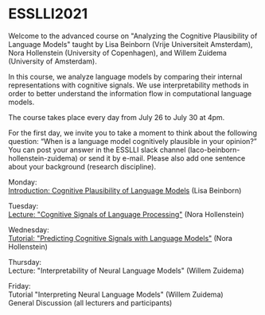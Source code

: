 # ESSLLI2021

Welcome to the advanced course on "Analyzing the Cognitive Plausibility of Language Models" taught by Lisa Beinborn (Vrije Universiteit Amsterdam), Nora Hollenstein (University of Copenhagen), and Willem Zuidema (University of Amsterdam). 

In this course, we analyze language models by comparing their internal representations with cognitive signals. We use interpretability methods in order to better understand the information flow in computational language models. 

The course takes place every day from July 26 to July 30 at 4pm. 

For the first day, we invite you to take a moment to think about the following question: “When is a language model cognitively plausible in your opinion?”
You can post your answer in the ESSLLI slack channel (laco-beinborn-hollenstein-zuidema) or send it by e-mail. Please also add one sentence about your background (research discipline). 

Monday: <br>
[Introduction: Cognitive Plausibility of Language Models](https://github.com/beinborn/ESSLLI2021/blob/main/slides/Monday.pdf) (Lisa Beinborn)

Tuesday: <br>
[Lecture: "Cognitive Signals of Language Processing"](https://github.com/beinborn/ESSLLI2021/blob/main/slides/Tuesday.pdf) (Nora Hollenstein)

Wednesday: <br>
[Tutorial: "Predicting Cognitive Signals with Language Models"](https://github.com/beinborn/ESSLLI2021/tree/main/code/tutorial1) (Nora Hollenstein)

Thursday: <br>
Lecture: "Interpretability of Neural Language Models" (Willem Zuidema)

Friday: <br>
Tutorial "Interpreting Neural Language Models" (Willem Zuidema) <br>
General Discussion (all lecturers and participants)

